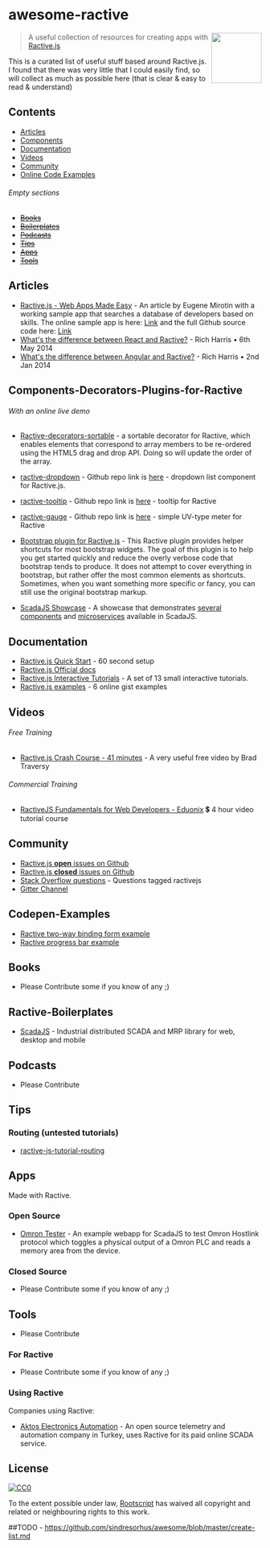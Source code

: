 # awesome-ractive

[<img src="https://github.com/rootscript/awesome-ractive/blob/master/images/ractivejs-icon.png" align="right" width="100">](http://www.ractivejs.org/)

> A useful collection of resources for creating apps with [Ractive.js](http://www.ractivejs.org/)

This is a curated list of useful stuff based around Ractive.js.  I found that there was very little that I could easily find, so will collect as much as possible here (that is clear & easy to read & understand)


## Contents

- [Articles](#articles)
- [Components](#Components-Decorators-Plugins-for-Ractive)
- [Documentation](#documentation)
- [Videos](#videos)
- [Community](#community)
- [Online Code Examples](#Codepen-Examples)

###### Empty sections

- [~~Books~~](#books)
- [~~Boilerplates~~](#Ractive-Boilerplates)
- [~~Podcasts~~](#podcasts)
- [~~Tips~~](#tips)
- [~~Apps~~](#apps)
- [~~Tools~~](#tools)


## Articles

- [Ractive.js - Web Apps Made Easy](https://www.toptal.com/javascript/ractive-js-web-apps-made-easy) - An article by Eugene Mirotin with a working sample app that searches a database of developers based on skills. The online sample app is here: [Link](https://rawgit.com/emirotin/toptal-blog-ractive/master/index.html#) and the full Github source code here: [Link](https://github.com/emirotin/toptal-blog-ractive)
- [What's the difference between React and Ractive?](http://blog.ractivejs.org/posts/whats-the-difference-between-react-and-ractive/) - Rich Harris • 6th May 2014
- [What's the difference between Angular and Ractive?](http://blog.ractivejs.org/posts/whats-the-difference-between-angular-and-ractive/) - Rich Harris • 2nd Jan 2014


## Components-Decorators-Plugins-for-Ractive 

###### With an online live demo

- [Ractive-decorators-sortable](http://ractivejs.github.io/Ractive-decorators-sortable/) - a sortable decorator for Ractive, which enables elements that correspond to array members to be re-ordered using the HTML5 drag and drop API. Doing so will update the order of the array.
- [ractive-dropdown](http://alexserver.github.io/ractive-dropdown/demo/) - Github repo link is [here](https://github.com/alexserver/ractive-dropdown) - dropdown list component for Ractive.js.
- [ractive-tooltip](http://jondum.github.io/ractive-tooltip/demo/) - Github repo link is [here](https://github.com/JonDum/ractive-tooltip) - tooltip for Ractive
- [ractive-gauge](http://konsumer.github.io/ractive-gauge/) - Github repo link is [here](https://github.com/konsumer/ractive-gauge) -  simple UV-type meter for Ractive
- [Bootstrap plugin for Ractive.js](http://dagnelies.github.io/ractive-bootstrap/) - This Ractive plugin provides helper shortcuts for most bootstrap widgets.  The goal of this plugin is to help you get started quickly and reduce the overly verbose code that bootstrap tends to produce. It does not attempt to cover everything in bootstrap, but rather offer the most common elements as shortcuts. Sometimes, when you want something more specific or fancy, you can still use the original bootstrap markup.

- [ScadaJS Showcase](https://github.com/aktos-io/scadajs-showcase) - A showcase that demonstrates [several components](https://github.com/aktos-io/scada.js/tree/master/components) and [microservices](https://github.com/aktos-io/scadajs-showcase/blob/master/servers/webserver.ls) available in ScadaJS.

## Documentation

- [Ractive.js Quick Start](http://www.ractivejs.org/60-second-setup) - 60 second setup
- [Ractive.js Official docs](http://docs.ractivejs.org/)
- [Ractive.js Interactive Tutorials](http://learn.ractivejs.org/hello-world/1/) - A set of 13 small interactive tutorials.
- [Ractive.js examples](http://examples.ractivejs.org/) - 6 online gist examples


## Videos

###### Free Training

- [Ractive.js Crash Course - 41 minutes](https://www.youtube.com/watch?v=wKzcWbxVtKA) - A very useful free video by Brad Traversy

###### Commercial Training
- [RactiveJS Fundamentals for Web Developers - Eduonix](https://www.eduonix.com/courses/Web-Development/ractivejs-fundamentals-for-web-developers) 💲 4 hour video tutorial course


## Community

- [Ractive.js **open** issues on Github](https://github.com/ractivejs/ractive/issues)
- [Ractive.js **closed** issues on Github](https://github.com/ractivejs/ractive/issues?q=is%3Aissue+is%3Aclosed)
- [Stack Overflow questions](http://stackoverflow.com/questions/tagged/ractivejs) - Questions tagged ractivejs
- [Gitter Channel](https://gitter.im/ractivejs/ractive)


## Codepen-Examples

- [Ractive two-way binding form example](http://codepen.io/bessington/pen/OPzLWE)
- [Ractive progress bar example](http://codepen.io/bessington/pen/azEwpL)


## Books

- Please Contribute some if you know of any ;)


## Ractive-Boilerplates

- [ScadaJS](https://github.com/aktos-io/scada.js) - Industrial distributed SCADA and MRP library for web, desktop and mobile


## Podcasts

- Please Contribute


## Tips

### Routing (untested tutorials)
- [ractive-js-tutorial-routing](http://paquitosoftware.com/ractive-js-tutorial-routing/)

## Apps

Made with Ractive.

### Open Source

- [Omron Tester](https://github.com/aktos-io/omron-tester) - An example webapp for ScadaJS to test Omron Hostlink protocol which toggles a physical output of a Omron PLC and reads a memory area from the device.

### Closed Source

- Please Contribute some if you know of any ;)


## Tools

- Please Contribute

### For Ractive

- Please Contribute some if you know of any ;)

### Using Ractive

Companies using Ractive:

- [Aktos Electronics Automation](https://aktos.io) - An open source telemetry and automation company in Turkey, uses Ractive for its paid online SCADA service.


## License

[![CC0](http://mirrors.creativecommons.org/presskit/buttons/88x31/svg/cc-zero.svg)](https://creativecommons.org/publicdomain/zero/1.0/)

To the extent possible under law, [Rootscript](https://github.com/rootscript/) has waived all copyright and related or neighbouring rights to this work.

##TODO - https://github.com/sindresorhus/awesome/blob/master/create-list.md
